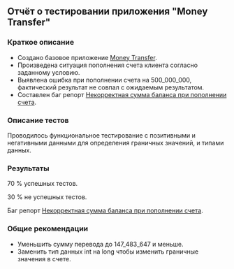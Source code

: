 ## Отчёт о тестировании приложения "Money Transfer"

### Краткое описание

* Создано базовое приложение [Money Transfer](https://github.com/IgorEgor1964/Java-Home-Work-1.2.1/blob/master/Main.java).
* Произведена ситуация пополнения счета клиента согласно заданному условию.
* Выявлена ошибка при пополнении счета на 500_000_000, фактический результат не совпал с ожидаемым результатом.
* Составлен баг репорт [Некорректная сумма баланса при пополнении счета](https://github.com/IgorEgor1964/Java-Home-Work-1.2.1/issues/1).

### Описание тестов

Проводилось функциональное тестирование с позитивными и негативными данными для определения граничных значений, и типами данных.

### Результаты

70 % успешных тестов.

30 % не успешных тестов.

Баг репорт [Некорректная сумма баланса при пополнении счета](https://github.com/IgorEgor1964/Java-Home-Work-1.2.1/issues/1).

### Общие рекомендации

- Уменьшить сумму перевода до 147_483_647 и меньше.
- Заменить тип данных int на long чтобы изменить граничные значения в счете.
